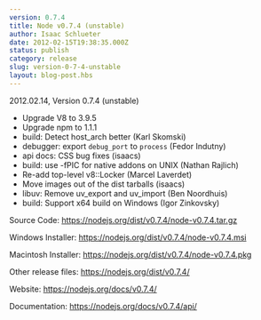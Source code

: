 ```yaml
---
version: 0.7.4
title: Node v0.7.4 (unstable)
author: Isaac Schlueter
date: 2012-02-15T19:38:35.000Z
status: publish
category: release
slug: version-0-7-4-unstable
layout: blog-post.hbs
---
```


<p>2012.02.14, Version 0.7.4 (unstable)</p>

<ul>
<li>Upgrade V8 to 3.9.5</li>
<li>Upgrade npm to 1.1.1</li>
<li>build: Detect host_arch better (Karl Skomski)</li>
<li>debugger: export <code>debug_port</code> to <code>process</code> (Fedor Indutny)</li>
<li>api docs: CSS bug fixes (isaacs)</li>
<li>build: use -fPIC for native addons on UNIX (Nathan Rajlich)</li>
<li>Re-add top-level v8::Locker (Marcel Laverdet)</li>
<li>Move images out of the dist tarballs (isaacs)</li>
<li>libuv: Remove uv_export and uv_import (Ben Noordhuis)</li>
<li>build: Support x64 build on Windows (Igor Zinkovsky)</li>
</ul>

<p>Source Code: <a href="https://nodejs.org/dist/v0.7.4/node-v0.7.4.tar.gz">https://nodejs.org/dist/v0.7.4/node-v0.7.4.tar.gz</a></p>
<p>Windows Installer: <a href="https://nodejs.org/dist/v0.7.4/node-v0.7.4.msi">https://nodejs.org/dist/v0.7.4/node-v0.7.4.msi</a></p>
<p>Macintosh Installer: <a href="https://nodejs.org/dist/v0.7.4/node-v0.7.4.pkg">https://nodejs.org/dist/v0.7.4/node-v0.7.4.pkg</a></p>
<p>Other release files: <a href="https://nodejs.org/dist/v0.7.4/">https://nodejs.org/dist/v0.7.4/</a></p>
<p>Website: <a href="https://nodejs.org/docs/v0.7.4/">https://nodejs.org/docs/v0.7.4/</a></p>
<p>Documentation: <a href="https://nodejs.org/docs/v0.7.4/api/">https://nodejs.org/docs/v0.7.4/api/</a></p>
